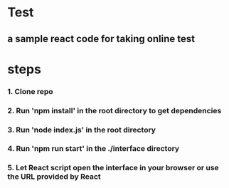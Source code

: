 # Test

## a sample react code for taking online test

# steps

### 1. Clone repo

### 2. Run 'npm install' in the root directory to get dependencies

### 3. Run 'node index.js' in the root directory

### 4. Run 'npm run start' in the ./interface directory

### 5. Let React script open the interface in your browser or use the URL provided by React
